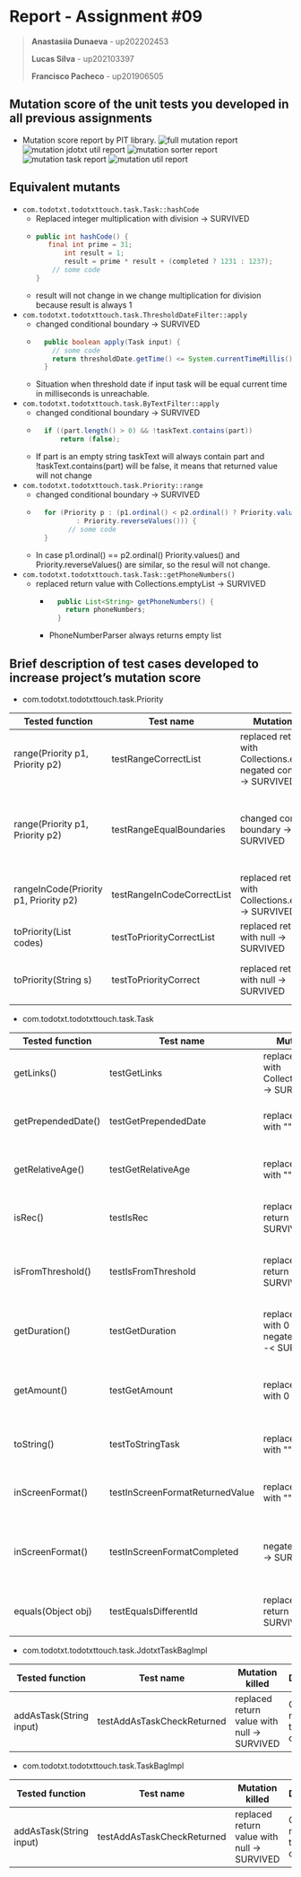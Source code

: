 # Report - Assignment #09

> **Anastasiia Dunaeva** - up202202453
>
> **Lucas Silva** - up202103397
>
> **Francisco Pacheco** - up201906505

## Mutation score of the unit tests you developed in all previous assignments

- Mutation score report by PIT library.
  ![full mutation report](../.github/09/mutation_before.png)
  ![mutation jdotxt util report](../.github/09/mutation_jdotxt_util.png)
  ![mutation sorter report](../.github/09/mutation_sorter.png)
  ![mutation task report](../.github/09/mutation_task.png)
  ![mutation util report](../.github/09/mutation_util.png)

## Equivalent mutants

- `com.todotxt.todotxttouch.task.Task::hashCode`
  - Replaced integer multiplication with division → SURVIVED
  - ```java
    public int hashCode() {
       final int prime = 31;
           int result = 1;
           result = prime * result + (completed ? 1231 : 1237);
        // some code
    }
    ```
  - result will not change in we change multiplication for division because result is always 1
- `com.todotxt.todotxttouch.task.ThresholdDateFilter::apply`
  - changed conditional boundary → SURVIVED
  - ```java
      public boolean apply(Task input) {
        // some code
        return thresholdDate.getTime() <= System.currentTimeMillis();
      }
    ```
  - Situation when threshold date if input task will be equal current time in milliseconds is unreachable.
- `com.todotxt.todotxttouch.task.ByTextFilter::apply`
  - changed conditional boundary → SURVIVED
  - ```java
      if ((part.length() > 0) && !taskText.contains(part))
          return (false);
    ```
  - If part is an empty string taskText will always contain part and !taskText.contains(part) will be false, it means that returned value will not change
- `com.todotxt.todotxttouch.task.Priority::range`
  - changed conditional boundary → SURVIVED
  - ```java
      for (Priority p : (p1.ordinal() < p2.ordinal() ? Priority.values()
    		  : Priority.reverseValues())) {
            // some code
      }
    ```
  - In case p1.ordinal() == p2.ordinal() Priority.values() and Priority.reverseValues() are similar, so the resul will not change.
- `com.todotxt.todotxttouch.task.Task::getPhoneNumbers()`
  - replaced return value with Collections.emptyList → SURVIVED
    - ```java
        public List<String> getPhoneNumbers() {
          return phoneNumbers;
        }
      ```
    - PhoneNumberParser always returns empty list

## Brief description of test cases developed to increase project’s mutation score

- com.todotxt.todotxttouch.task.Priority

| Tested function                       | Test name                  | Mutation killed                                                                       | Description                                                                  |
| ------------------------------------- | -------------------------- | ------------------------------------------------------------------------------------- | ---------------------------------------------------------------------------- |
| range(Priority p1, Priority p2)       | testRangeCorrectList       | replaced return value with Collections.emptyList<br/> negated conditional -> SURVIVED | Checks every element of returned list                                        |
| range(Priority p1, Priority p2)       | testRangeEqualBoundaries   | changed conditional boundary -> SURVIVED                                              | Checks that function works correctly in case first value equals second value |
| rangeInCode(Priority p1, Priority p2) | testRangeInCodeCorrectList | replaced return value with Collections.emptyList -> SURVIVED                          | Checks every element of returned list                                        |
| toPriority(List<String> codes)        | testToPriorityCorrectList  | replaced return value with null -> SURVIVED                                           | Checks every element of returned list                                        |
| toPriority(String s)                  | testToPriorityCorrect      | replaced return value with null -> SURVIVED                                           | Check that function returns Priority.NONE                                    |

- com.todotxt.todotxttouch.task.Task

| Tested function    | Test name                       | Mutation killed                                                              | Description                                                                           |
| ------------------ | ------------------------------- | ---------------------------------------------------------------------------- | ------------------------------------------------------------------------------------- |
| getLinks()         | testGetLinks                    | replaced return value with Collections.emptyList -> SURVIVED                 | Checks size of returned list                                                          |
| getPrependedDate() | testGetPrependedDate            | replaced return value with "" -> SURVIVED                                    | Checks that prepended date is calculated correctly                                    |
| getRelativeAge()   | testGetRelativeAge              | replaced return value with "" -> SURVIVED                                    | Checks that relative age is calculated correctly                                      |
| isRec()            | testIsRec                       | replaced boolean return with false -> SURVIVED                               | Checks that rec property is calculated correctly                                      |
| isFromThreshold()  | testIsFromThreshold             | replaced boolean return with false -> SURVIVED                               | Checks that isFromThreshold property is calculated correctly                          |
| getDuration()      | testGetDuration                 | replaced int return with 0 -> SURVIVED <br/> negated conditional -< SURVIVED | Checks that duration property is calculated correctly                                 |
| getAmount()        | testGetAmount                   | replaced int return with 0 -> SURVIVED                                       | Checks that amount property is calculated correctly                                   |
| toString()         | testToStringTask                | replaced return value with "" -> SURVIVED                                    | Checks that task correctly transforms task to string                                  |
| inScreenFormat()   | testInScreenFormatReturnedValue | replaced return value with "" -> SURVIVED                                    | Checks that task correctly transforms task to screen format                           |
| inScreenFormat()   | testInScreenFormatCompleted     | negated conditional -> SURVIVED                                              | Checks that task correctly transforms task to screen format in case task is completed |
| equals(Object obj) | testEqualsDifferentId           | replaced boolean return with true -> SURVIVED                                | Cheks that function returns false in case if different ids                            |

- com.todotxt.todotxttouch.task.JdotxtTaskBagImpl

| Tested function         | Test name                  | Mutation killed                             | Description                          |
| ----------------------- | -------------------------- | ------------------------------------------- | ------------------------------------ |
| addAsTask(String input) | testAddAsTaskCheckReturned | replaced return value with null -> SURVIVED | Checks that returned task is correct |

- com.todotxt.todotxttouch.task.TaskBagImpl

| Tested function         | Test name                  | Mutation killed                             | Description                          |
| ----------------------- | -------------------------- | ------------------------------------------- | ------------------------------------ |
| addAsTask(String input) | testAddAsTaskCheckReturned | replaced return value with null -> SURVIVED | Checks that returned task is correct |
